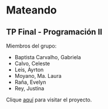 <h1>Mateando</h1>
<h2>TP Final - Programación II</h2>

<p>Miembros del grupo:</p>
<ul>
<li>Baptista Carvalho, Gabriela</li>
<li>Calvo, Celeste</li>
<li>Leis, Ayrton</li>
<li>Moyano, Ma. Laura</li>
<li>Raña, Evelyn</li>
<li>Rey, Justina</li>
</ul>

<p>Clique <a href="https://ggabi40.github.io/UTN-FRRO-Programacion-II-Mateando/">aquí</a> para visitar el proyecto.</p>